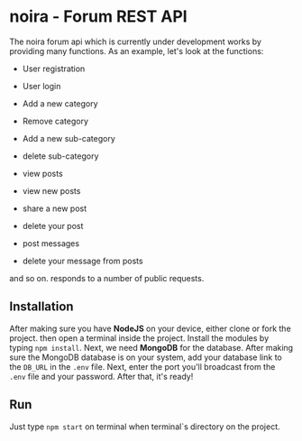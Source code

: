 # noira -  Forum REST API
The noira forum api which is currently under development works by providing many functions. As an example, let's look at the functions:

- User registration

- User login

- Add a new category

- Remove category

- Add a new sub-category

- delete sub-category

- view posts

- view new posts

- share a new post

- delete your post

- post messages

- delete your message from posts

and so on. responds to a number of public requests.

## Installation
After making sure you have **NodeJS** on your device, either clone or fork the project. then open a terminal inside the project. Install the modules by typing ```npm install```. Next, we need **MongoDB** for the database. After making sure the MongoDB database is on your system, add your database link to the ``DB_URL`` in the ``.env`` file. Next, enter the port you'll broadcast from the ``.env`` file and your password. After that, it's ready!

## Run
Just type ```npm start``` on terminal when terminal`s directory on the project.